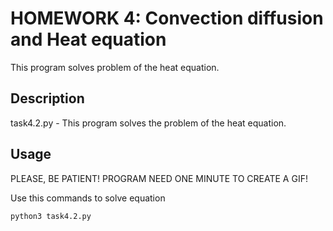 # HOMEWORK 4: Convection diffusion and Heat equation

This program solves problem of the heat equation.

## Description

task4.2.py - This program solves the problem of the heat equation.

## Usage

PLEASE, BE PATIENT! PROGRAM NEED ONE MINUTE TO CREATE A GIF!

Use this commands to solve equation

```bash
python3 task4.2.py
```
